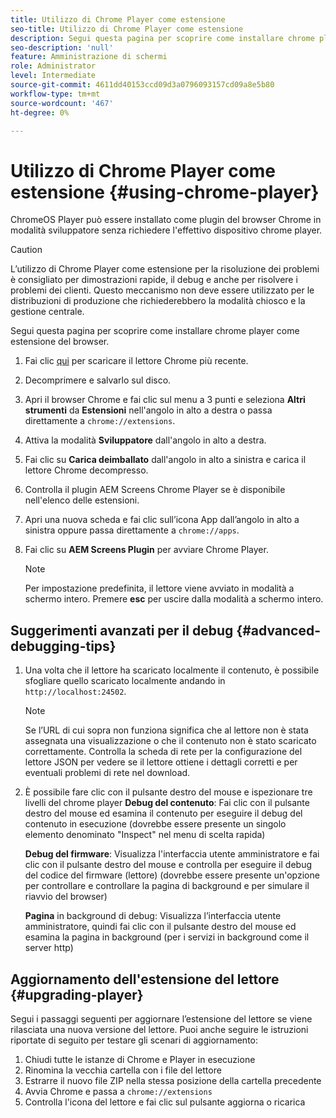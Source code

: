 ```yaml
---
title: Utilizzo di Chrome Player come estensione
seo-title: Utilizzo di Chrome Player come estensione
description: Segui questa pagina per scoprire come installare chrome player come estensione del browser.
seo-description: 'null'
feature: Amministrazione di schermi
role: Administrator
level: Intermediate
source-git-commit: 4611dd40153ccd09d3a0796093157cd09a8e5b80
workflow-type: tm+mt
source-wordcount: '467'
ht-degree: 0%

---
```



# Utilizzo di Chrome Player come estensione {#using-chrome-player}

ChromeOS Player può essere installato come plugin del browser Chrome in modalità sviluppatore senza richiedere l&#39;effettivo dispositivo chrome player.

>[!CAUTION]
>
> L’utilizzo di Chrome Player come estensione per la risoluzione dei problemi è consigliato per dimostrazioni rapide, il debug e anche per risolvere i problemi dei clienti. Questo meccanismo non deve essere utilizzato per le distribuzioni di produzione che richiederebbero la modalità chiosco e la gestione centrale.

Segui questa pagina per scoprire come installare chrome player come estensione del browser.

1. Fai clic [qui](https://download.macromedia.com/screens/) per scaricare il lettore Chrome più recente.

1. Decomprimere e salvarlo sul disco.

1. Apri il browser Chrome e fai clic sul menu a 3 punti e seleziona **Altri strumenti** da **Estensioni** nell&#39;angolo in alto a destra o passa direttamente a `chrome://extensions`.

1. Attiva la modalità **Sviluppatore** dall&#39;angolo in alto a destra.

1. Fai clic su **Carica deimballato** dall&#39;angolo in alto a sinistra e carica il lettore Chrome decompresso.

1. Controlla il plugin AEM Screens Chrome Player se è disponibile nell&#39;elenco delle estensioni.

1. Apri una nuova scheda e fai clic sull’icona App dall’angolo in alto a sinistra oppure passa direttamente a `chrome://apps`.

1. Fai clic su **AEM Screens Plugin** per avviare Chrome Player.
   >[!NOTE]
   >
   > Per impostazione predefinita, il lettore viene avviato in modalità a schermo intero. Premere **esc** per uscire dalla modalità a schermo intero.


## Suggerimenti avanzati per il debug {#advanced-debugging-tips}

1. Una volta che il lettore ha scaricato localmente il contenuto, è possibile sfogliare quello scaricato localmente andando in `http://localhost:24502`.

   >[!NOTE]
   >
   > Se l’URL di cui sopra non funziona significa che al lettore non è stata assegnata una visualizzazione o che il contenuto non è stato scaricato correttamente. Controlla la scheda di rete per la configurazione del lettore JSON per vedere se il lettore ottiene i dettagli corretti e per eventuali problemi di rete nel download.

1. È possibile fare clic con il pulsante destro del mouse e ispezionare tre livelli del chrome player
   **Debug del contenuto**: Fai clic con il pulsante destro del mouse ed esamina il contenuto per eseguire il debug del contenuto in esecuzione (dovrebbe essere presente un singolo elemento denominato &quot;Inspect&quot; nel menu di scelta rapida)

   **Debug del firmware**: Visualizza l&#39;interfaccia utente amministratore e fai clic con il pulsante destro del mouse e controlla per eseguire il debug del codice del firmware (lettore) (dovrebbe essere presente un&#39;opzione per controllare e controllare la pagina di background e per simulare il riavvio del browser)

   **Pagina** in background di debug: Visualizza l’interfaccia utente amministratore, quindi fai clic con il pulsante destro del mouse ed esamina la pagina in background (per i servizi in background come il server http)

## Aggiornamento dell&#39;estensione del lettore {#upgrading-player}

Segui i passaggi seguenti per aggiornare l’estensione del lettore se viene rilasciata una nuova versione del lettore. Puoi anche seguire le istruzioni riportate di seguito per testare gli scenari di aggiornamento:

1. Chiudi tutte le istanze di Chrome e Player in esecuzione
1. Rinomina la vecchia cartella con i file del lettore
1. Estrarre il nuovo file ZIP nella stessa posizione della cartella precedente
1. Avvia Chrome e passa a `chrome://extensions`
1. Controlla l&#39;icona del lettore e fai clic sul pulsante aggiorna o ricarica